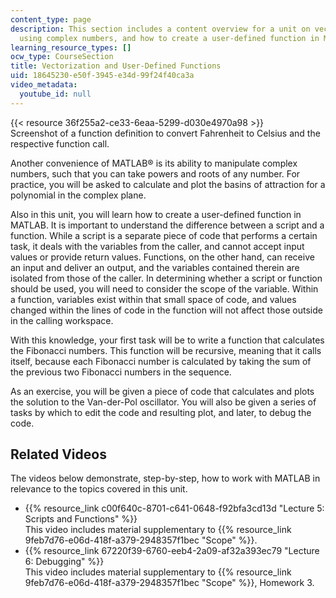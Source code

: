 ```yaml
---
content_type: page
description: This section includes a content overview for a unit on vectorization,
  using complex numbers, and how to create a user-defined function in MATLAB.
learning_resource_types: []
ocw_type: CourseSection
title: Vectorization and User-Defined Functions
uid: 18645230-e50f-3945-e34d-99f24f40ca3a
video_metadata:
  youtube_id: null
---
```


{{< resource 36f255a2-ce33-6eaa-5299-d030e4970a98 >}}  
Screenshot of a function definition to convert Fahrenheit to Celsius and the respective function call.

Another convenience of MATLAB® is its ability to manipulate complex numbers, such that you can take powers and roots of any number. For practice, you will be asked to calculate and plot the basins of attraction for a polynomial in the complex plane.

Also in this unit, you will learn how to create a user-defined function in MATLAB. It is important to understand the difference between a script and a function. While a script is a separate piece of code that performs a certain task, it deals with the variables from the caller, and cannot accept input values or provide return values. Functions, on the other hand, can receive an input and deliver an output, and the variables contained therein are isolated from those of the caller. In determining whether a script or function should be used, you will need to consider the scope of the variable. Within a function, variables exist within that small space of code, and values changed within the lines of code in the function will not affect those outside in the calling workspace.

With this knowledge, your first task will be to write a function that calculates the Fibonacci numbers. This function will be recursive, meaning that it calls itself, because each Fibonacci number is calculated by taking the sum of the previous two Fibonacci numbers in the sequence.

As an exercise, you will be given a piece of code that calculates and plots the solution to the Van-der-Pol oscillator. You will also be given a series of tasks by which to edit the code and resulting plot, and later, to debug the code.

Related Videos
--------------

The videos below demonstrate, step-by-step, how to work with MATLAB in relevance to the topics covered in this unit.

*   {{% resource_link c00f640c-8701-c641-0648-f92bfa3cd13d "Lecture 5: Scripts and Functions" %}}  
    This video includes material supplementary to {{% resource_link 9feb7d76-e06d-418f-a379-2948357f1bec "Scope" %}}.
*   {{% resource_link 67220f39-6760-eeb4-2a09-af32a393ec79 "Lecture 6: Debugging" %}}  
    This video includes material supplementary to {{% resource_link 9feb7d76-e06d-418f-a379-2948357f1bec "Scope" %}}, Homework 3.